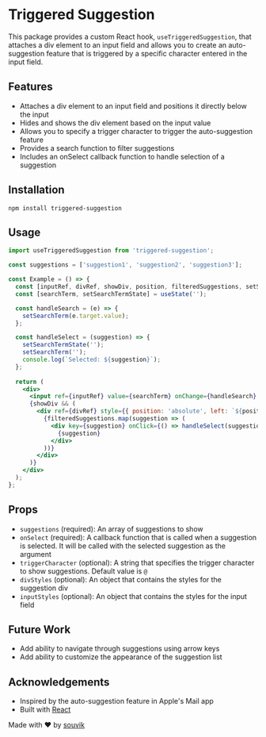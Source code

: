 
# Triggered Suggestion

This package provides a custom React hook, `useTriggeredSuggestion`, that attaches a div element to an input field and allows you to create an auto-suggestion feature that is triggered by a specific character entered in the input field.

## Features
- Attaches a div element to an input field and positions it directly below the input
- Hides and shows the div element based on the input value
- Allows you to specify a trigger character to trigger the auto-suggestion feature
- Provides a search function to filter suggestions
- Includes an onSelect callback function to handle selection of a suggestion

## Installation
``` npm install triggered-suggestion ```


## Usage
```jsx
import useTriggeredSuggestion from 'triggered-suggestion';

const suggestions = ['suggestion1', 'suggestion2', 'suggestion3'];

const Example = () => {
  const [inputRef, divRef, showDiv, position, filteredSuggestions, setSearchTerm] = useTriggeredSuggestion(suggestions, '@');
  const [searchTerm, setSearchTermState] = useState('');

  const handleSearch = (e) => {
    setSearchTerm(e.target.value);
  };

  const handleSelect = (suggestion) => {
    setSearchTermState('');
    setSearchTerm('');
    console.log(`Selected: ${suggestion}`);
  };
  
  return (
    <div>
      <input ref={inputRef} value={searchTerm} onChange={handleSearch} />
      {showDiv && (
        <div ref={divRef} style={{ position: 'absolute', left: `${position.x}px`, top: `${position.y}px` }}>
          {filteredSuggestions.map(suggestion => (
            <div key={suggestion} onClick={() => handleSelect(suggestion)}>
              {suggestion}
            </div>
          ))}
        </div>
      )}
    </div>
  );
};
```

## Props
- `suggestions` (required): An array of suggestions to show
- `onSelect` (required): A callback function that is called when a suggestion is selected. It will be called with the selected suggestion as the argument
- `triggerCharacter` (optional): A string that specifies the trigger character to show suggestions. Default value is `@`
- `divStyles` (optional): An object that contains the styles for the suggestion div
- `inputStyles` (optional): An object that contains the styles for the input field


## Future Work
- Add ability to navigate through suggestions using arrow keys
- Add ability to customize the appearance of the suggestion list


## Acknowledgements
- Inspired by the auto-suggestion feature in Apple's Mail app
- Built with [React](https://reactjs.org/)


Made with ❤ by [souvik](@souvik666)
